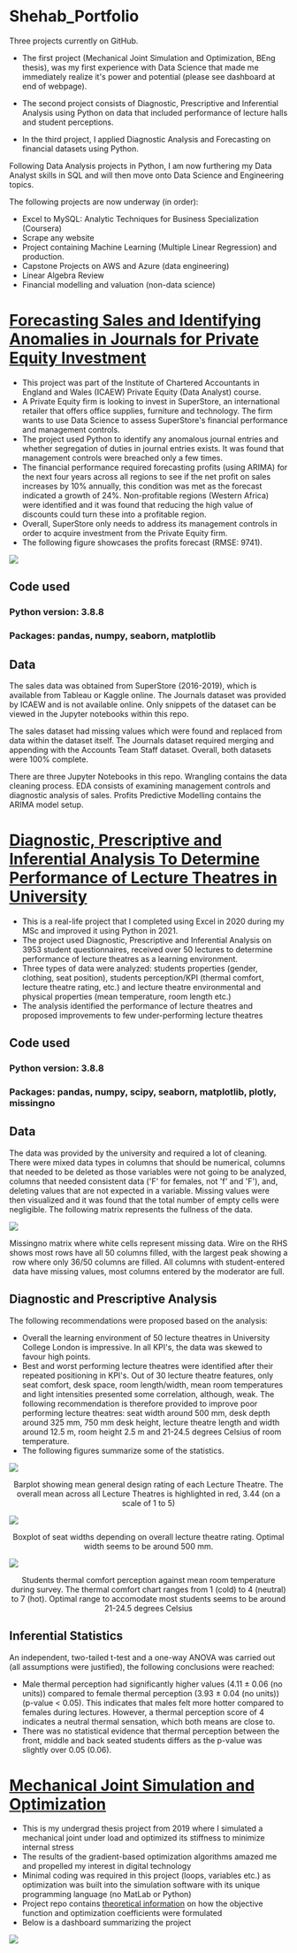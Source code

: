 # Shehab_Portfolio
Three projects currently on GitHub.

* The first project (Mechanical Joint Simulation and Optimization, BEng thesis), was my first experience with Data Science that made me immediately realize it's power and potential (please see dashboard at end of webpage). 

* The second project consists of Diagnostic, Prescriptive and Inferential Analysis using Python on data that included performance of lecture halls and student perceptions. 

* In the third project, I applied Diagnostic Analysis and Forecasting on financial datasets using Python. 

Following Data Analysis projects in Python, I am now furthering my Data Analyst skills in SQL and will then move onto Data Science and Engineering topics.

The following projects are now underway (in order): 

* Excel to MySQL: Analytic Techniques for Business Specialization (Coursera) 
* Scrape any website
* Project containing Machine Learning (Multiple Linear Regression) and production.
* Capstone Projects on AWS and Azure (data engineering)
* Linear Algebra Review
* Financial modelling and valuation (non-data science)

# [Forecasting Sales and Identifying Anomalies in Journals for Private Equity Investment](https://github.com/shehab-shahid/Forecasting_Sales_And_Identifying_Anomalies_In_Journals_For_Private_Equity_Invesment)

* This project was part of the Institute of Chartered Accountants in England and Wales (ICAEW) Private Equity (Data Analyst) course.
* A Private Equity firm is looking to invest in SuperStore, an international retailer that offers office supplies, furniture and technology. The firm wants to use Data Science to assess SuperStore's financial performance and management controls.
* The project used Python to identify any anomalous journal entries and whether segregation of duties in journal entries exists. It was found that management controls were breached only a few times.
* The financial performance required forecasting profits (using ARIMA) for the next four years across all regions to see if the net profit on sales increases by 10% annually, this condition was met as the forecast indicated a growth of 24%. Non-profitable regions (Western Africa) were identified and it was found that reducing the high value of discounts could turn these into a profitable region.
* Overall, SuperStore only needs to address its management controls in order to acquire investment from the Private Equity firm.
* The following figure showcases the profits forecast (RMSE: 9741).

![](images/Profit_prediction.png)

## Code used

### Python version: 3.8.8
### Packages: pandas, numpy, seaborn, matplotlib

## Data
The sales data was obtained from SuperStore (2016-2019), which is available from Tableau or Kaggle online. The Journals dataset was provided by ICAEW and is not available online. Only snippets of the dataset can be viewed in the Jupyter notebooks within this repo.

The sales dataset had missing values which were found and replaced from data within the dataset itself. The Journals dataset required merging and appending with the Accounts Team Staff dataset. Overall, both datasets were 100% complete.

There are three Jupyter Notebooks in this repo. Wrangling contains the data cleaning process. EDA consists of examining management controls and diagnostic analysis of sales. Profits Predictive Modelling contains the ARIMA model setup.


# [Diagnostic, Prescriptive and Inferential Analysis To Determine Performance of Lecture Theatres in University](https://github.com/shehab-shahid/Diagnostic_and_Inferential_Analysis_To_Determine_Performance_of_Lecture_Theatres_in_University)

* This is a real-life project that I completed using Excel in 2020 during my MSc and improved it using Python in 2021.
* The project used Diagnostic, Prescriptive and Inferential Analysis on 3953 student questionnaires, received over 50 lectures to determine performance of lecture theatres as a learning environment. 
* Three types of data were analyzed: students properties (gender, clothing, seat position), students perception/KPI (thermal comfort, lecture theatre rating, etc.) and lecture theatre environmental and physical properties (mean temperature, room length etc.)
* The analysis identified the performance of lecture theatres and proposed improvements to few under-performing lecture theatres

## Code used

### Python version: 3.8.8
### Packages: pandas, numpy, scipy, seaborn, matplotlib, plotly, missingno

## Data

The data was provided by the university and required a lot of cleaning. 
There were mixed data types in columns that should be numerical, columns that needed to be deleted as those variables were not going to be analyzed, columns that needed consistent data ('F' for females, not 'f' and 'F'), and, deleting values that are not expected in a variable.
Missing values were then visualized and it was found that the total number of empty cells were negligible. The following matrix represents the fullness of the data.

![](images/dataset_missingvalues.png)
<p align="center">
Missingno matrix where white cells represent missing data. Wire on the RHS shows most rows have all 50 columns filled, with the largest peak showing a row where only 36/50 columns are filled. All columns with student-entered data have missing values, most columns entered by the moderator are full.
</p>

## Diagnostic and Prescriptive Analysis

The following recommendations were proposed based on the analysis:
* Overall the learning environment of 50 lecture theatres in University College London is impressive. In all KPI's, the data was skewed to favour high points.
* Best and worst performing lecture theatres were identified after their repeated positioning in KPI's. Out of 30 lecture theatre features, only seat comfort, desk space, room length/width, mean room temperatures and light intensities presented some correlation, although, weak. The following recommendation is therefore provided to improve poor performing lecture theatres: seat width around 500 mm, desk depth around 325 mm, 750 mm desk height, lecture theatre length and width around 12.5 m, room height 2.5 m and 21-24.5 degrees Celsius of room temperature.
* The following figures summarize some of the statistics.

![](images/LT_designKPI_barplot.png)
<p align="center">
Barplot showing mean general design rating of each Lecture Theatre. The overall mean across all Lecture Theatres is highlighted in red, 3.44 (on a scale of 1 to 5)
</p>

![](images/boxplot_seatwidth_LTtype.png)
<p align="center">
Boxplot of seat widths depending on overall lecture theatre rating. Optimal width seems to be around 500 mm.
</p>

![](images/bubbleplot_thermalcomfort_meantemp_new.png)
<p align="center">
Students thermal comfort perception against mean room temperature during survey. The thermal comfort chart ranges from 1 (cold) to 4 (neutral) to 7 (hot). Optimal range to accomodate most students seems to be around 21-24.5 degrees Celsius
</p>

## Inferential Statistics

An independent, two-tailed t-test and a one-way ANOVA was carried out (all assumptions were justified), the following conclusions were reached:
* Male thermal perception had significantly higher values (4.11 ± 0.06 (no units)) compared to female thermal perception (3.93 ± 0.04 (no units)) (p-value < 0.05). This indicates that males felt more hotter compared to females during lectures. However, a thermal perception score of 4 indicates a neutral thermal sensation, which both means are close to.
*  There was no statistical evidence that thermal perception between the front, middle and back seated students differs as the p-value was slightly over 0.05 (0.06).

# [Mechanical Joint Simulation and Optimization](https://github.com/shehab-shahid/Mechanical_Joint_Simulation_Optimization)
* This is my undergrad thesis project from 2019 where I simulated a mechanical joint under load and optimized its stiffness to minimize internal stress
* The results of the gradient-based optimization algorithms amazed me and propelled my interest in digital technology
* Minimal coding was required in this project (loops, variables etc.) as optimization was built into the simulation software with its unique programming language (no MatLab or Python)
* Project repo contains [theoretical information](https://github.com/shehab-shahid/Mechanical_Joint_Simulation_Optimization/blob/main/Brief_Application_Theory/Optimization_Condensed_Report.ipynb) on how the objective function and optimization coefficients were formulated
* Below is a dashboard summarizing the project

![](images/OptimizationDashboard.png)
